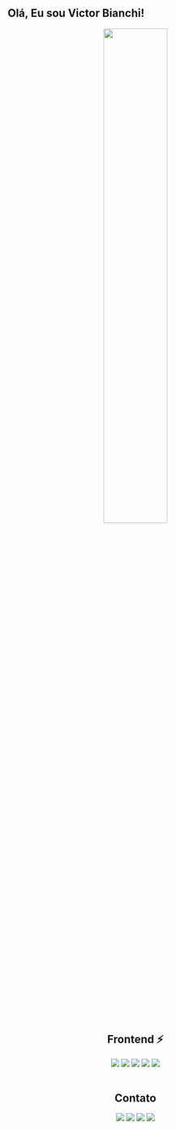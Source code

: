 ## Olá, Eu sou Victor Bianchi!

<div align="center">
  <a href="https://github.com/Victor-Bianchi">
    <img height="50%" src="https://github-readme-stats.vercel.app/api?username="Victor-Bianchi"&show_icons=true&theme=github_dark&include_all_commits=true&count_private=true"/>
    
   [//]: <> (<img height="50%" src="https://github-readme-stats.vercel.app/api/top-langs/?username=Victor-Bianchi&layout=compact&theme=github_dark&include_all_commits=true&count_private=true"/>)
    
    
  </a>
</div>

<h2 align="center">Frontend ⚡</h2>

<div align="center">
  <img src="https://img.shields.io/badge/HTML5-E34F26?style=for-the-badge&logo=html5&logoColor=white">
  <img src="https://img.shields.io/badge/CSS3-1572B6?style=for-the-badge&logo=css3&logoColor=white">
  <img src="https://img.shields.io/badge/JavaScript-F7DF1E?style=for-the-badge&logo=javascript&logoColor=black">
  <img src="https://img.shields.io/badge/jQuery-0769AD?style=for-the-badge&logo=jquery&logoColor=white">
  <img src="https://img.shields.io/badge/Material--UI-0081CB?style=for-the-badge&logo=material-ui&logoColor=white">
</div>

<br>


<h2 align="center">Contato</h2>

<div align="center">
    <a href="mailto:vi.bianchi10@gmail.com"><img src="https://img.shields.io/badge/Gmail-D14836?style=for-the-badge&logo=gmail&logoColor=white"></a>
    <a href="https://www.linkedin.com/in/victor-bianchi-3328071b9/"><img src="https://img.shields.io/badge/LinkedIn-0077B5?style=for-the-badge&logo=linkedin&logoColor=white"></a>
    <a href="https://twitter.com/vcnbianchi"><img src="https://img.shields.io/badge/Twitter-1DA1F2?style=for-the-badge&logo=twitter&logoColor=white"></a>
    <a href="https://www.instagram.com/vcnbianchi/?hl=pt-br"><img src="https://img.shields.io/badge/Instagram-E4405F?style=for-the-badge&logo=instagram&logoColor=white"></a>
</div>
